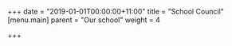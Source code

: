 +++
date = "2019-01-01T00:00:00+11:00"
title = "School Council"
[menu.main]
parent = "Our school"
weight = 4

+++
